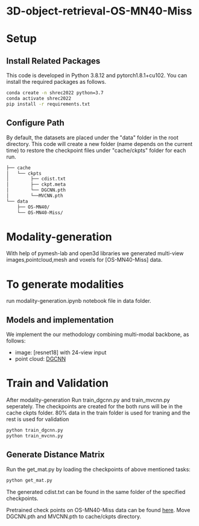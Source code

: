 # 3D-object-retrieval-OS-MN40-Miss

# Setup
## Install Related Packages
This code is developed in Python 3.8.12 and pytorch1.8.1+cu102. You can install the required packages as follows.
``` bash 
conda create -n shrec2022 python=3.7
conda activate shrec2022
pip install -r requirements.txt
```

## Configure Path
By default, the datasets are placed under the "data" folder in the root directory. This code will create a new folder (name depends on the current time) to restore the checkpoint files under "cache/ckpts" folder for each run.
``` bash
├── cache
│   └── ckpts
│        ├── cdist.txt
│        ├── ckpt.meta
│        └── DGCNN.pth
│        └──MVCNN.pth
└── data
    ├── OS-MN40/
    └── OS-MN40-Miss/
```
# Modality-generation
With help of pymesh-lab and open3d libraries we generated multi-view images,pointcloud,mesh and voxels for [OS-MN40-Miss] data.

# To generate modalities
run modality-generation.ipynb notebook file in data folder.

## Models and implementation
We implement the our methodology  combining multi-modal backbone, as follows:
- image: [resnet18] with 24-view input
- point cloud: [DGCNN](https://github.com/WangYueFt/dgcnn/tree/master/pytorch)

# Train and Validation

After modality-generation Run train_dgcnn.py and train_mvcnn.py seperately. The checkpoints are created for the both runs will be in the cache ckpts folder. 80% data in the train folder is used for traning and the rest is used for validation
``` bash
python train_dgcnn.py
python train_mvcnn.py
```

## Generate Distance Matrix
Run the get_mat.py by loading the checkpoints of above mentioned tasks:
``` bash
python get_mat.py
```
The generated cdist.txt can be found in the same folder of the specified checkpoints. 

Pretrained check points on OS-MN40-Miss data can be found [here](https://drive.google.com/drive/folders/1RbmZUXuq0XBowcHGYQM3R_OFkAlYVVFy?usp=sharing).
Move DGCNN.pth and MVCNN.pth to cache/ckpts directory.



